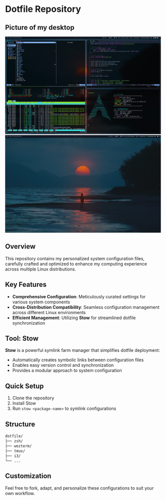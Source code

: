 # Dotfile Repository

## Picture of my desktop
![Desktop](./output/output.png)
![Desktop 1](./output/output1.png)

## Overview
This repository contains my personalized system configuration files, carefully crafted and optimized to enhance my computing experience across multiple Linux distributions.

## Key Features
- **Comprehensive Configuration**: Meticulously curated settings for various system components
- **Cross-Distribution Compatibility**: Seamless configuration management across different Linux environments
- **Efficient Management**: Utilizing **Stow** for streamlined dotfile synchronization

## Tool: Stow
**Stow** is a powerful symlink farm manager that simplifies dotfile deployment:
- Automatically creates symbolic links between configuration files
- Enables easy version control and synchronization
- Provides a modular approach to system configuration

## Quick Setup
1. Clone the repository
2. Install Stow
3. Run `stow <package-name>` to symlink configurations

## Structure
```
dotfile/
├── zsh/
├── wezterm/
├── tmux/
├── i3/
└── ...
```

## Customization
Feel free to fork, adapt, and personalize these configurations to suit your own workflow.

